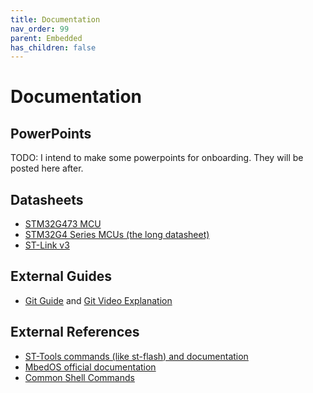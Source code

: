 ```yaml
---
title: Documentation
nav_order: 99
parent: Embedded
has_children: false
---
```

# Documentation

## PowerPoints

TODO: I intend to make some powerpoints for onboarding. They will be posted here after.

## Datasheets
- [STM32G473 MCU](https://drive.google.com/file/d/1JZ41cACIANuE3BXey5xjTEt2_om3fG5V/view?usp=sharing)
- [STM32G4 Series MCUs (the long datasheet)](https://drive.google.com/file/d/1tu3UAFcuiJ1GYlyNSSthIfGxmnAOnozL/view?usp=sharing)
- [ST-Link v3](https://drive.google.com/file/d/1CLeB6Qn7uZlpoyrnxe7ACSg4hJbsPsnE/view?usp=sharing)

## External Guides
- [Git Guide](https://github.com/git-guides) and [Git Video Explanation](https://youtu.be/HkdAHXoRtos?si=yp5dmcoSZ1O8sAkU)

## External References
- [ST-Tools commands (like st-flash) and documentation](https://github.com/stlink-org/stlink)
- [MbedOS official documentation](https://os.mbed.com/docs/mbed-os/v6.16/introduction/index.html)
- [Common Shell Commands](https://www.geeksforgeeks.org/basic-shell-commands-in-linux/)